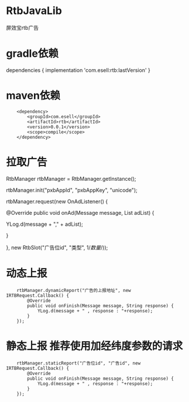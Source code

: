 # RtbJavaLib
屏效宝rtb广告

# gradle依赖
dependencies {
    implementation 'com.esell:rtb:lastVersion'
}
# maven依赖

        <dependency>
            <groupId>com.esell</groupId>
            <artifactId>rtb</artifactId>
            <version>0.0.1</version>
            <scope>compile</scope>
        </dependency>
        
# 拉取广告
RtbManager rtbManager = RtbManager.getInstance();

rtbManager.init("pxbAppId", "pxbAppKey", "unicode");

rtbManager.request(new OnAdListener() {

@Override
public void onAd(Message message, List<RtbAD> adList) {

 YLog.d(message + "," + adList);
 
  }
  
}, new RtbSlot("广告位id", "类型", 1/*数量*/));

# 动态上报

        rtbManager.dynamicReport("广告的上报地址", new IRTBRequest.Callback() {
            @Override
            public void onFinish(Message message, String response) {
                YLog.d(message + " , response : "+response);
            }
        });
        
# 静态上报 推荐使用加经纬度参数的请求

        rtbManager.staticReport("广告位id", "广告id", new IRTBRequest.Callback() {
            @Override
            public void onFinish(Message message, String response) {
                YLog.d(message + " , response : "+response);
            }
        });

